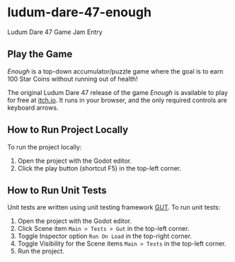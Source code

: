 # ludum-dare-47-enough
Ludum Dare 47 Game Jam Entry

## Play the Game
_Enough_ is a top-down accumulator/puzzle game where the goal is to earn 100 Star Coins without running out of health!

The original Ludum Dare 47 release of the game _Enough_ is available to play for free at [itch.io](https://nbumgardner.itch.io/ludum-dare-47-enough).
It runs in your browser, and the only required controls are keyboard arrows.

## How to Run Project Locally
To run the project locally:

1. Open the project with the Godot editor.
2. Click the play button (shortcut F5) in the top-left corner.

## How to Run Unit Tests
Unit tests are written using unit testing framework [GUT](https://github.com/bitwes/Gut).
To run unit tests:

1. Open the project with the Godot editor.
2. Click Scene item `Main > Tests > Gut` in the top-left corner.
3. Toggle Inspector option `Run On Load` in the top-right corner.
4. Toggle Visibility for the Scene items `Main > Tests` in the top-left corner.
5. Run the project.
